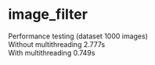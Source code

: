 # image_filter
Performance testing (dataset 1000 images)<br>
Without multithreading 2.777s<br>
With multithreading 0.749s<br>
